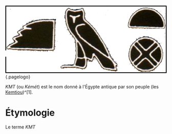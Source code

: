 <!-- TITLE: KMT / Égypte pharaonique antique -->
<!-- SUBTITLE: L'Égypte pharaonique antique : KMT -->

![Kmt](/uploads/ecriture/kmt.png "Kmt"){.pagelogo}

*KMT* (ou *Kémét*) est le nom donné à l'Égypte antique par son peuple (les [Kemtiou](http://leremsesh.com/peuple/kemtiou))^[1].
# Étymologie
Le terme *KMT* 

<!-- Sources -->
[^1]:René-Louis Parfait ÉTILÉ, Grammaire simplifiée de l'Égyptien hiéroglyphique, livre broché, Éditions MENAIBUC, vol. 1 p. 10-11, ISBN 2-911372-56-5